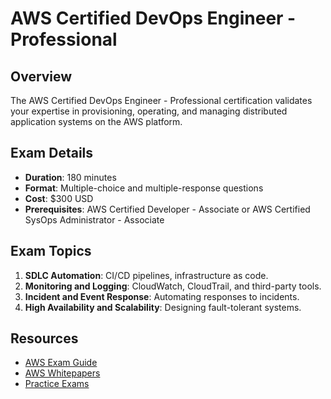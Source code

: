 # AWS Certified DevOps Engineer - Professional

## Overview
The AWS Certified DevOps Engineer - Professional certification validates your expertise in provisioning, operating, and managing distributed application systems on the AWS platform.

## Exam Details
- **Duration**: 180 minutes
- **Format**: Multiple-choice and multiple-response questions
- **Cost**: $300 USD
- **Prerequisites**: AWS Certified Developer - Associate or AWS Certified SysOps Administrator - Associate

## Exam Topics
1. **SDLC Automation**: CI/CD pipelines, infrastructure as code.
2. **Monitoring and Logging**: CloudWatch, CloudTrail, and third-party tools.
3. **Incident and Event Response**: Automating responses to incidents.
4. **High Availability and Scalability**: Designing fault-tolerant systems.

## Resources
- [AWS Exam Guide](https://aws.amazon.com/certification/certified-devops-engineer-professional/)
- [AWS Whitepapers](https://aws.amazon.com/whitepapers/)
- [Practice Exams](https://www.whizlabs.com/aws-certified-devops-engineer-professional/)
